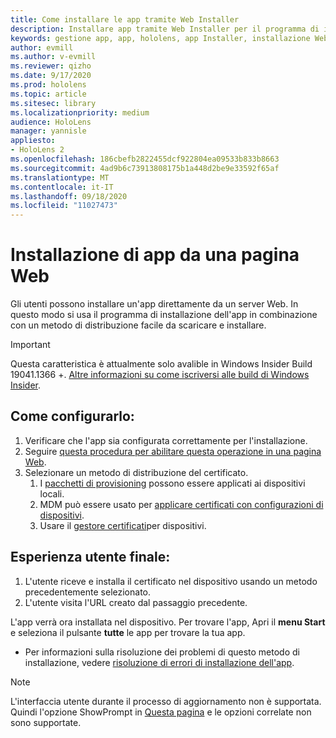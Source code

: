 ```yaml
---
title: Come installare le app tramite Web Installer
description: Installare app tramite Web Installer per il programma di installazione di app
keywords: gestione app, app, hololens, app Installer, installazione Web
author: evmill
ms.author: v-evmill
ms.reviewer: qizho
ms.date: 9/17/2020
ms.prod: hololens
ms.topic: article
ms.sitesec: library
ms.localizationpriority: medium
audience: HoloLens
manager: yannisle
appliesto:
- HoloLens 2
ms.openlocfilehash: 186cbefb2822455dcf922804ea09533b833b8663
ms.sourcegitcommit: 4ad9b6c73913808175b1a448d2be9e33592f65af
ms.translationtype: MT
ms.contentlocale: it-IT
ms.lasthandoff: 09/18/2020
ms.locfileid: "11027473"
---
```

# Installazione di app da una pagina Web

Gli utenti possono installare un'app direttamente da un server Web. In questo modo si usa il programma di installazione dell'app in combinazione con un metodo di distribuzione facile da scaricare e installare. 

> [!IMPORTANT]
> Questa caratteristica è attualmente solo avalible in Windows Insider Build 19041.1366 +. [Altre informazioni su come iscriversi alle build di Windows Insider](hololens-insider.md).

## Come configurarlo:
1.  Verificare che l'app sia configurata correttamente per l'installazione.
1.  Seguire [questa procedura per abilitare questa operazione in una pagina Web](https://docs.microsoft.com/windows/msix/app-installer/installing-windows10-apps-web#how-to-enable-this-on-a-webpage). 
1.  Selezionare un metodo di distribuzione del certificato. 
    1.  I [pacchetti di provisioning](hololens-provisioning.md) possono essere applicati ai dispositivi locali.
    1.  MDM può essere usato per [applicare certificati con configurazioni di dispositivi](https://docs.microsoft.com/mem/intune/protect/certificates-configure).
    1.  Usare il [gestore certificati](hololens-insider.md#certificate-manager)per dispositivi. 

## Esperienza utente finale:
1.  L'utente riceve e installa il certificato nel dispositivo usando un metodo precedentemente selezionato. 
1.  L'utente visita l'URL creato dal passaggio precedente.

L'app verrà ora installata nel dispositivo. Per trovare l'app, Apri il **menu Start** e seleziona il pulsante **tutte** le app per trovare la tua app. 

-   Per informazioni sulla risoluzione dei problemi di questo metodo di installazione, vedere [risoluzione di errori di installazione dell'app](https://docs.microsoft.com/windows/msix/app-installer/troubleshoot-appinstaller-issues). 

> [!NOTE]
> L'interfaccia utente durante il processo di aggiornamento non è supportata. Quindi l'opzione ShowPrompt in [Questa pagina](https://docs.microsoft.com/windows/msix/app-installer/update-settings) e le opzioni correlate non sono supportate.
